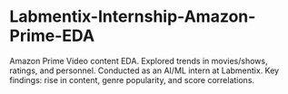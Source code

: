 # Labmentix-Internship-Amazon-Prime-EDA
Amazon Prime Video content EDA. Explored trends in movies/shows, ratings, and personnel. Conducted as an AI/ML intern at Labmentix. Key findings: rise in content, genre popularity, and score correlations.
